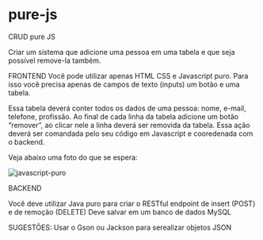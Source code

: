 # pure-js
CRUD pure JS

Criar um sistema que adicione uma pessoa em uma tabela e que seja possível remove-la também.

FRONTEND
Você pode utilizar apenas HTML CSS e Javascript puro. Para isso você precisa apenas de campos de texto (inputs) um botão e uma tabela.

Essa tabela deverá conter todos os dados de uma pessoa: nome, e-mail, telefone, profissão. 
Ao final de cada linha da tabela adicione um botão “remover”, ao clicar nele a linha deverá ser removida da tabela.
Essa ação deverá ser comandada pelo seu código em Javascript e cooredenada com o backend.

Veja abaixo uma foto do que se espera:

![javascript-puro](https://user-images.githubusercontent.com/11966183/163838488-186296b6-10f9-4e68-83b6-b5bb248d207e.jpg)

BACKEND

Você deve utilizar Java puro para criar o RESTful endpoint de insert (POST) e de remoção (DELETE)
Deve salvar em um banco de dados MySQL

SUGESTÕES:
Usar o Gson ou Jackson para serealizar objetos JSON
